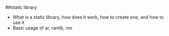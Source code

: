 ##static library


- What is a static library, how does it work, how to create one, and how to use it
- Basic usage of ar, ranlib, nm
